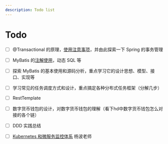 ```yaml
---
description: Todo list
---
```


# Todo

* [ ] @Transactional 的原理，[使用注意事项](https://blog.csdn.net/qq_20597727/article/details/84900994)，并由此探索一下 Spring 的事务管理
* [ ] MyBatis 的[注解使用](https://blog.csdn.net/wfq784967698/article/details/78786001)，动态 SQL 等 
* [ ] 探索 MyBatis 的基本使用和源码分析，重点学习它的设计思想、模型、接口、实现等
* [ ] 学习常见的任务调度方式和设计，重点搞定各种分布式任务框架（分解几步）
* [ ] RestTemplate
* [ ] 数字货币钱包的设计，对数字货币钱包的理解（看下hd中数字货币钱包怎么对接的各个链）
* [ ] DDD 实践总结



* [ ] [Kubernetes 和微服务监控体系](https://space.bilibili.com/518029478?spm_id_from=333.788.b_765f7570696e666f.2) 杨波老师

